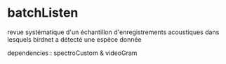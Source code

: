 # batchListen
revue systématique d'un échantillon d'enregistrements acoustiques dans lesquels birdnet a détecté une espèce donnée

dependencies : spectroCustom & videoGram
